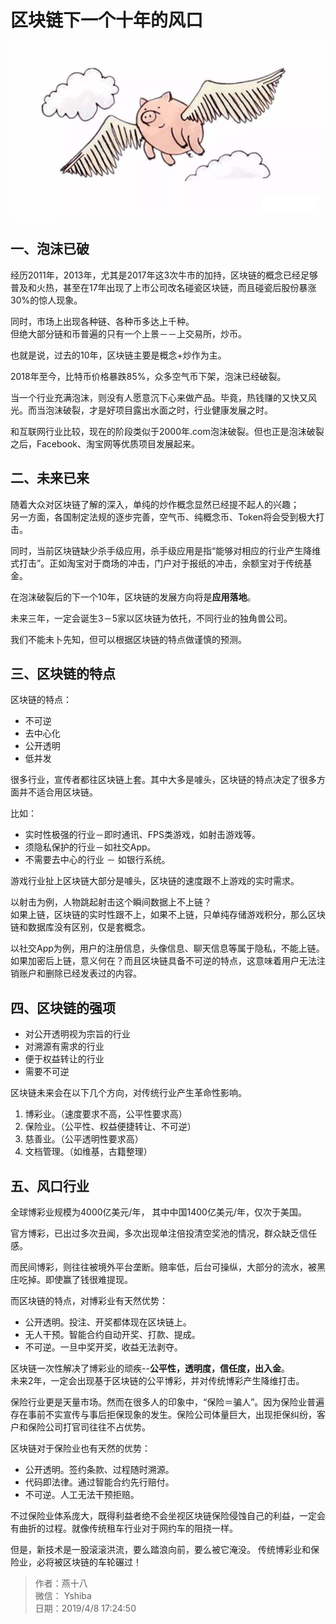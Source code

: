 # 区块链下一个十年的风口
![](./img/pig.jpg)
## 一、泡沫已破
经历2011年，2013年，尤其是2017年这3次牛市的加持，区块链的概念已经足够普及和火热，甚至在17年出现了上市公司改名碰瓷区块链，而且碰瓷后股份暴涨30%的惊人现象。

同时，市场上出现各种链、各种币多达上千种。  
但绝大部分链和币普遍的只有一个上景－－上交易所，炒币。

也就是说，过去的10年，区块链主要是概念+炒作为主。

2018年至今，比特币价格暴跌85%，众多空气币下架，泡沫已经破裂。

当一个行业充满泡沫，则没有人愿意沉下心来做产品。毕竟，热钱赚的又快又风光。而当泡沫破裂，才是好项目露出水面之时，行业健康发展之时。

和互联网行业比较，现在的阶段类似于2000年.com泡沫破裂。但也正是泡沫破裂之后，Facebook、淘宝网等优质项目发展起来。

## 二、未来已来
随着大众对区块链了解的深入，单纯的炒作概念显然已经提不起人的兴趣；  
另一方面，各国制定法规的逐步完善，空气币、纯概念币、Token将会受到极大打击。

同时，当前区块链缺少杀手级应用，杀手级应用是指“能够对相应的行业产生降维式打击”。正如淘宝对于商场的冲击，门户对于报纸的冲击，余额宝对于传统基金。

在泡沫破裂后的下一个10年，区块链的发展方向将是**应用落地**。

未来三年，一定会诞生3－5家以区块链为依托，不同行业的独角兽公司。

我们不能未卜先知，但可以根据区块链的特点做谨慎的预测。

## 三、区块链的特点
区块链的特点：
+ 不可逆
+ 去中心化
+ 公开透明
+ 低并发

很多行业，宣传者都往区块链上套。其中大多是噱头，区块链的特点决定了很多方面并不适合用区块链。

比如：
+ 实时性极强的行业－即时通讯、FPS类游戏，如射击游戏等。
+ 须隐私保护的行业－如社交App。
+ 不需要去中心的行业 － 如银行系统。

游戏行业扯上区块链大部分是噱头，区块链的速度跟不上游戏的实时需求。

以射击为例，人物跳起射击这个瞬间数据上不上链？  
如果上链，区块链的实时性跟不上，如果不上链，只单纯存储游戏积分，那么区块链和数据库没有区别，仅是套概念。

以社交App为例，用户的注册信息，头像信息、聊天信息等属于隐私，不能上链。  
如果加密后上链，意义何在？而且区块链具备不可逆的特点，这意味着用户无法注销账户和删除已经发表过的内容。

## 四、区块链的强项
+ 对公开透明视为宗旨的行业
+ 对溯源有需求的行业
+ 便于权益转让的行业
+ 需要不可逆

区块链未来会在以下几个方向，对传统行业产生革命性影响。
1. 博彩业。（速度要求不高，公平性要求高）
2. 保险业。（公平性、权益便捷转让、不可逆）
3. 慈善业。（公平透明性要求高）
4. 文档管理。（如维基，古籍整理）

## 五、风口行业
全球博彩业规模为4000亿美元/年， 其中中国1400亿美元/年，仅次于美国。  

官方博彩，已出过多次丑闻，多次出现单注倍投清空奖池的情况，群众缺乏信任感。  

而民间博彩，则往往被境外平台垄断。赔率低，后台可操纵，大部分的流水，被黑庄吃掉。即使赢了钱很难提现。

而区块链的特点，对博彩业有天然优势：
+ 公开透明。投注、开奖都体现在区块链上。
+ 无人干预。智能合约自动开奖、打款、提成。
+ 不可逆。一旦中奖开奖，收益无法剥夺。

区块链一次性解决了博彩业的顽疾--**公平性，透明度，信任度，出入金**。  
未来2年，一定会出现基于区块链的公平博彩，并对传统博彩产生降维打击。

保险行业更是天量市场。然而在很多人的印象中，“保险＝骗人”。因为保险业普遍存在事前不实宣传与事后拒保现象的发生。保险公司体量巨大，出现拒保纠纷，客户和保险公司打官司往往不占优势。

区块链对于保险业也有天然的优势：
+ 公开透明。签约条款、过程随时溯源。
+ 代码即法律。通过智能合约先行赔付。
+ 不可逆。人工无法干预拒赔。

不过保险业体系庞大，既得利益者绝不会坐视区块链保险侵蚀自己的利益，一定会有曲折的过程。就像传统租车行业对于网约车的阻挠一样。

但是，新技术是一股滚滚洪流，要么踏浪向前，要么被它淹没。
传统博彩业和保险业，必将被区块链的车轮碾过！

> 作者：燕十八  
> 微信： Yshiba  
> 日期：2019/4/8 17:24:50   